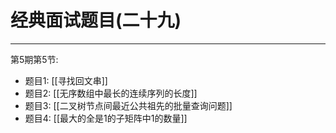 # 经典面试题目(二十九)


---

第5期第5节:

- 题目1: [[寻找回文串]]
- 题目2: [[无序数组中最长的连续序列的长度]]
- 题目3: [[二叉树节点间最近公共祖先的批量查询问题]]
- 题目4: [[最大的全是1的子矩阵中1的数量]]